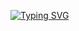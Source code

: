 [![Typing SVG](https://readme-typing-svg.demolab.com?font=Fira+Code&pause=600&color=F70A77&random=false&width=435&lines=Full-stack+web+and+app+developer;Experienced+UI%2FUX+designer+;ETH%3A+devnex.eth+%7C+ZkSync%3A+devnex.zk)](https://git.io/typing-svg)

<!--
**DevNexS/DevNexS** is a ✨ _special_ ✨ repository because its `README.md` (this file) appears on your GitHub profile.

Here are some ideas to get you started:

- 🔭 I’m currently working on ...
- 🌱 I’m currently learning ...
- 👯 I’m looking to collaborate on ...
- 🤔 I’m looking for help with ...
- 💬 Ask me about ...
- 📫 How to reach me: ...
- 😄 Pronouns: ...
- ⚡ Fun fact: ...
-->
